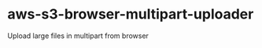 aws-s3-browser-multipart-uploader
=================================

Upload large files in multipart from browser
